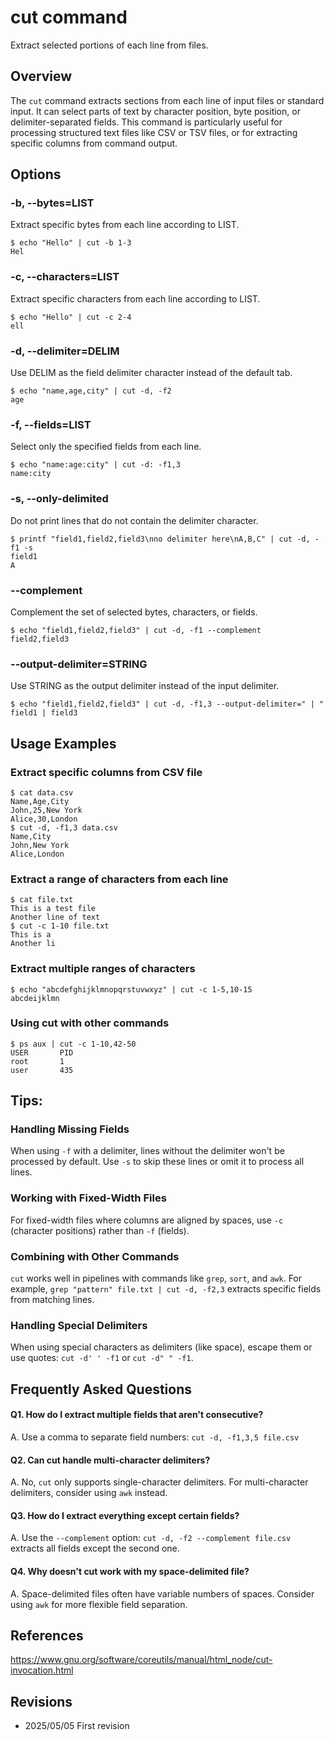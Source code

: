 # cut command

Extract selected portions of each line from files.

## Overview

The `cut` command extracts sections from each line of input files or standard input. It can select parts of text by character position, byte position, or delimiter-separated fields. This command is particularly useful for processing structured text files like CSV or TSV files, or for extracting specific columns from command output.

## Options

### **-b, --bytes=LIST**

Extract specific bytes from each line according to LIST.

```console
$ echo "Hello" | cut -b 1-3
Hel
```

### **-c, --characters=LIST**

Extract specific characters from each line according to LIST.

```console
$ echo "Hello" | cut -c 2-4
ell
```

### **-d, --delimiter=DELIM**

Use DELIM as the field delimiter character instead of the default tab.

```console
$ echo "name,age,city" | cut -d, -f2
age
```

### **-f, --fields=LIST**

Select only the specified fields from each line.

```console
$ echo "name:age:city" | cut -d: -f1,3
name:city
```

### **-s, --only-delimited**

Do not print lines that do not contain the delimiter character.

```console
$ printf "field1,field2,field3\nno delimiter here\nA,B,C" | cut -d, -f1 -s
field1
A
```

### **--complement**

Complement the set of selected bytes, characters, or fields.

```console
$ echo "field1,field2,field3" | cut -d, -f1 --complement
field2,field3
```

### **--output-delimiter=STRING**

Use STRING as the output delimiter instead of the input delimiter.

```console
$ echo "field1,field2,field3" | cut -d, -f1,3 --output-delimiter=" | "
field1 | field3
```

## Usage Examples

### Extract specific columns from CSV file

```console
$ cat data.csv
Name,Age,City
John,25,New York
Alice,30,London
$ cut -d, -f1,3 data.csv
Name,City
John,New York
Alice,London
```

### Extract a range of characters from each line

```console
$ cat file.txt
This is a test file
Another line of text
$ cut -c 1-10 file.txt
This is a 
Another li
```

### Extract multiple ranges of characters

```console
$ echo "abcdefghijklmnopqrstuvwxyz" | cut -c 1-5,10-15
abcdeijklmn
```

### Using cut with other commands

```console
$ ps aux | cut -c 1-10,42-50
USER       PID
root       1
user       435
```

## Tips:

### Handling Missing Fields

When using `-f` with a delimiter, lines without the delimiter won't be processed by default. Use `-s` to skip these lines or omit it to process all lines.

### Working with Fixed-Width Files

For fixed-width files where columns are aligned by spaces, use `-c` (character positions) rather than `-f` (fields).

### Combining with Other Commands

`cut` works well in pipelines with commands like `grep`, `sort`, and `awk`. For example, `grep "pattern" file.txt | cut -d, -f2,3` extracts specific fields from matching lines.

### Handling Special Delimiters

When using special characters as delimiters (like space), escape them or use quotes: `cut -d' ' -f1` or `cut -d" " -f1`.

## Frequently Asked Questions

#### Q1. How do I extract multiple fields that aren't consecutive?
A. Use a comma to separate field numbers: `cut -d, -f1,3,5 file.csv`

#### Q2. Can cut handle multi-character delimiters?
A. No, `cut` only supports single-character delimiters. For multi-character delimiters, consider using `awk` instead.

#### Q3. How do I extract everything except certain fields?
A. Use the `--complement` option: `cut -d, -f2 --complement file.csv` extracts all fields except the second one.

#### Q4. Why doesn't cut work with my space-delimited file?
A. Space-delimited files often have variable numbers of spaces. Consider using `awk` for more flexible field separation.

## References

https://www.gnu.org/software/coreutils/manual/html_node/cut-invocation.html

## Revisions

- 2025/05/05 First revision